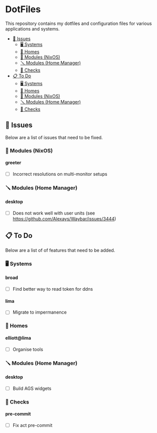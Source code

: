 # DotFiles

This repository contains my dotfiles and configuration files for various applications and systems.
- [:bug: Issues](#bug-issues)
    - [:desktop_computer: Systems](#desktop_computer-systems)
    - [:house_with_garden: Homes](#house_with_garden-homes)
    - [:wrench: Modules (NixOS)](#wrench-modules-nixos)
    - [:screwdriver: Modules (Home Manager)](#screwdriver-modules-home-manager)
    - [:test_tube: Checks](#test_tube-checks)
- [:clipboard: To Do](#clipboard-todo)
    - [:desktop_computer: Systems](#desktop_computer-systems-1)
    - [:house_with_garden: Homes](#house_with_garden-homes-1)
    - [:wrench: Modules (NixOS)](#wrench-modules-nixos-1)
    - [:screwdriver: Modules (Home Manager)](#screwdriver-modules-home-manager-1)
    - [:test_tube: Checks](#test_tube-checks-1)

## :bug: Issues

Below are a list of issues that need to be fixed.

### :wrench: Modules (NixOS)
#### **greeter**
- [ ] Incorrect resolutions on multi-monitor setups
### :screwdriver: Modules (Home Manager)
#### **desktop**
- [ ] Does not work well with user units (see https://github.com/Alexays/Waybar/issues/3444)
## :clipboard: To Do

Below are a list of of features that need to be added.

### :desktop_computer: Systems
#### **broad**
- [ ] Find better way to read token for ddns
#### **lima**
- [ ] Migrate to impermanence
### :house_with_garden: Homes
#### **elliott@lima**
- [ ] Organise tools
### :screwdriver: Modules (Home Manager)
#### **desktop**
- [ ] Build AGS widgets
### :test_tube: Checks
#### **pre-commit**
- [ ] Fix act pre-commit
